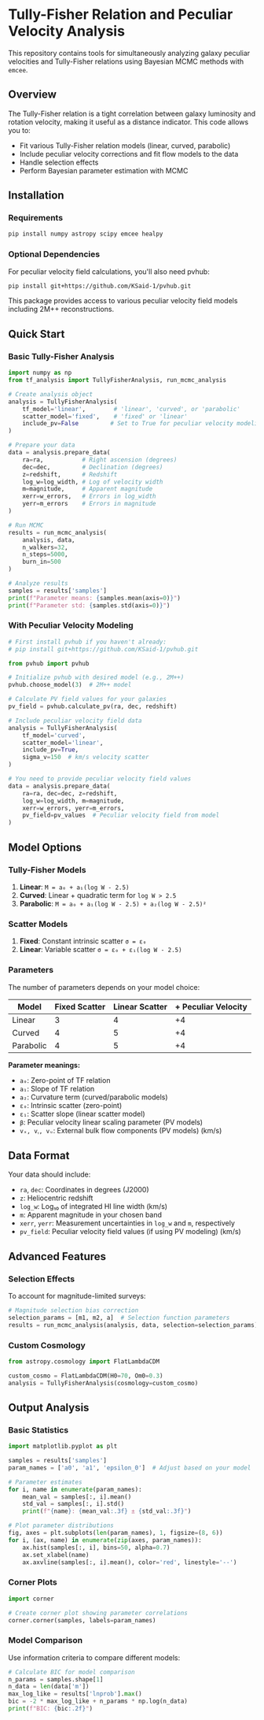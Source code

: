 # Tully-Fisher Relation and Peculiar Velocity Analysis

This repository contains tools for simultaneously analyzing galaxy peculiar velocities and Tully-Fisher relations using Bayesian MCMC methods with `emcee`.

## Overview

The Tully-Fisher relation is a tight correlation between galaxy luminosity and rotation velocity, making it useful as a distance indicator. This code allows you to:

- Fit various Tully-Fisher relation models (linear, curved, parabolic)
- Include peculiar velocity corrections and fit flow models to the data
- Handle selection effects
- Perform Bayesian parameter estimation with MCMC

## Installation

### Requirements

```bash
pip install numpy astropy scipy emcee healpy
```

### Optional Dependencies

For peculiar velocity field calculations, you'll also need pvhub:
```bash
pip install git+https://github.com/KSaid-1/pvhub.git
```

This package provides access to various peculiar velocity field models including 2M++ reconstructions.

## Quick Start

### Basic Tully-Fisher Analysis

```python
import numpy as np
from tf_analysis import TullyFisherAnalysis, run_mcmc_analysis

# Create analysis object
analysis = TullyFisherAnalysis(
    tf_model='linear',        # 'linear', 'curved', or 'parabolic'
    scatter_model='fixed',    # 'fixed' or 'linear'
    include_pv=False         # Set to True for peculiar velocity modeling
)

# Prepare your data
data = analysis.prepare_data(
    ra=ra,           # Right ascension (degrees)
    dec=dec,         # Declination (degrees)
    z=redshift,      # Redshift
    log_w=log_width, # Log of velocity width
    m=magnitude,     # Apparent magnitude
    xerr=w_errors,   # Errors in log_width
    yerr=m_errors    # Errors in magnitude
)

# Run MCMC
results = run_mcmc_analysis(
    analysis, data, 
    n_walkers=32, 
    n_steps=5000, 
    burn_in=500
)

# Analyze results
samples = results['samples']
print(f"Parameter means: {samples.mean(axis=0)}")
print(f"Parameter std: {samples.std(axis=0)}")
```

### With Peculiar Velocity Modeling

```python
# First install pvhub if you haven't already:
# pip install git+https://github.com/KSaid-1/pvhub.git

from pvhub import pvhub

# Initialize pvhub with desired model (e.g., 2M++)
pvhub.choose_model(3)  # 2M++ model

# Calculate PV field values for your galaxies
pv_field = pvhub.calculate_pv(ra, dec, redshift)

# Include peculiar velocity field data
analysis = TullyFisherAnalysis(
    tf_model='curved',
    scatter_model='linear',
    include_pv=True,
    sigma_v=150  # km/s velocity scatter
)

# You need to provide peculiar velocity field values
data = analysis.prepare_data(
    ra=ra, dec=dec, z=redshift,
    log_w=log_width, m=magnitude,
    xerr=w_errors, yerr=m_errors,
    pv_field=pv_values  # Peculiar velocity field from model
)
```

## Model Options

### Tully-Fisher Models

1. **Linear**: `M = a₀ + a₁(log W - 2.5)`
2. **Curved**: Linear + quadratic term for `log W > 2.5`
3. **Parabolic**: `M = a₀ + a₁(log W - 2.5) + a₂(log W - 2.5)²`

### Scatter Models

1. **Fixed**: Constant intrinsic scatter `σ = ε₀`
2. **Linear**: Variable scatter `σ = ε₀ + ε₁(log W - 2.5)`

### Parameters

The number of parameters depends on your model choice:

| Model | Fixed Scatter | Linear Scatter | + Peculiar Velocity |
|-------|--------------|----------------|-------------------|
| Linear | 3 | 4 | +4 |
| Curved | 4 | 5 | +4 |
| Parabolic | 4 | 5 | +4 |

**Parameter meanings:**
- `a₀`: Zero-point of TF relation
- `a₁`: Slope of TF relation  
- `a₂`: Curvature term (curved/parabolic models)
- `ε₀`: Intrinsic scatter (zero-point)
- `ε₁`: Scatter slope (linear scatter model)
- `β`: Peculiar velocity linear scaling parameter (PV models)
- `vₓ, vᵧ, vᵤ`: External bulk flow components (PV models) (km/s)

## Data Format

Your data should include:

- `ra`, `dec`: Coordinates in degrees (J2000)
- `z`: Heliocentric redshift
- `log_w`: Log₁₀ of integrated HI line width (km/s)
- `m`: Apparent magnitude in your chosen band
- `xerr`, `yerr`: Measurement uncertainties in `log_w` and `m`, respectively
- `pv_field`: Peculiar velocity field values (if using PV modeling) (km/s)

## Advanced Features

### Selection Effects

To account for magnitude-limited surveys:

```python
# Magnitude selection bias correction
selection_params = [m1, m2, a]  # Selection function parameters
results = run_mcmc_analysis(analysis, data, selection=selection_params)
```

### Custom Cosmology

```python
from astropy.cosmology import FlatLambdaCDM

custom_cosmo = FlatLambdaCDM(H0=70, Om0=0.3)
analysis = TullyFisherAnalysis(cosmology=custom_cosmo)
```

## Output Analysis

### Basic Statistics

```python
import matplotlib.pyplot as plt

samples = results['samples']
param_names = ['a0', 'a1', 'epsilon_0']  # Adjust based on your model

# Parameter estimates
for i, name in enumerate(param_names):
    mean_val = samples[:, i].mean()
    std_val = samples[:, i].std()
    print(f"{name}: {mean_val:.3f} ± {std_val:.3f}")

# Plot parameter distributions
fig, axes = plt.subplots(len(param_names), 1, figsize=(8, 6))
for i, (ax, name) in enumerate(zip(axes, param_names)):
    ax.hist(samples[:, i], bins=50, alpha=0.7)
    ax.set_xlabel(name)
    ax.axvline(samples[:, i].mean(), color='red', linestyle='--')
```

### Corner Plots

```python
import corner

# Create corner plot showing parameter correlations
corner.corner(samples, labels=param_names)
```

### Model Comparison

Use information criteria to compare different models:

```python
# Calculate BIC for model comparison
n_params = samples.shape[1]
n_data = len(data['m'])
max_log_like = results['lnprob'].max()
bic = -2 * max_log_like + n_params * np.log(n_data)
print(f"BIC: {bic:.2f}")
```

